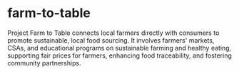 # farm-to-table
Project Farm to Table connects local farmers directly with consumers to promote sustainable, local food sourcing. It involves farmers' markets, CSAs, and educational programs on sustainable farming and healthy eating, supporting fair prices for farmers, enhancing food traceability, and fostering community partnerships.
